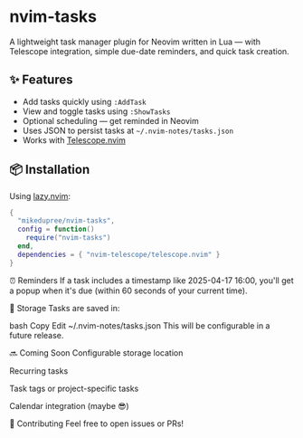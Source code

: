 # nvim-tasks

A lightweight task manager plugin for Neovim written in Lua — with Telescope integration, simple due-date reminders, and quick task creation.

## ✨ Features

- Add tasks quickly using `:AddTask`
- View and toggle tasks using `:ShowTasks`
- Optional scheduling — get reminded in Neovim
- Uses JSON to persist tasks at `~/.nvim-notes/tasks.json`
- Works with [Telescope.nvim](https://github.com/nvim-telescope/telescope.nvim)

## 📦 Installation

Using [lazy.nvim](https://github.com/folke/lazy.nvim):

```lua
{
  "mikedupree/nvim-tasks",
  config = function()
    require("nvim-tasks")
  end,
  dependencies = { "nvim-telescope/telescope.nvim" }
}
```

⏰ Reminders
If a task includes a timestamp like 2025-04-17 16:00, you'll get a popup when it's due (within 60 seconds of your current time).

📂 Storage
Tasks are saved in:

bash
Copy
Edit
~/.nvim-notes/tasks.json
This will be configurable in a future release.

🔜 Coming Soon
Configurable storage location

Recurring tasks

Task tags or project-specific tasks

Calendar integration (maybe 😎)

💌 Contributing
Feel free to open issues or PRs!
